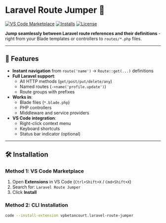 # Laravel Route Jumper 🚀

[![VS Code Marketplace](https://img.shields.io/visual-studio-marketplace/v/vpbetancourt.laravel-route-jumper)](https://marketplace.visualstudio.com/items?itemName=vpbetancourt.laravel-route-jumper)
[![Installs](https://img.shields.io/visual-studio-marketplace/i/vpbetancourt.laravel-route-jumper)](https://marketplace.visualstudio.com/items?itemName=vpbetancourt.laravel-route-jumper)
[![License](https://img.shields.io/github/license/vpbetancourt/laravel-route-jumper)](LICENSE)

**Jump seamlessly between Laravel route references and their definitions** - right from your Blade templates or controllers to `routes/*.php` files.

<!-- ![Demo Animation]() -->

---

## 🌟 Features

- **Instant navigation** from `route('name')` → `Route::get(...)` definitions
- **Full Laravel support**:
  - All HTTP methods (`get/post/put/delete/any`)
  - Named routes (`->name('profile.update')`)
  - Route groups with prefixes
- **Works in**:
  - Blade files (`*.blade.php`)
  - PHP controllers
  - Middleware and service providers
- **VS Code integration**:
  - Right-click context menu
  - Keyboard shortcuts
  - Status bar indicator (optional)

---

## 🛠 Installation

### **Method 1: VS Code Marketplace**
1. Open **Extensions** in VS Code (`Ctrl+Shift+X` / `Cmd+Shift+X`)
2. Search for: `Laravel Route Jumper`
3. Click **Install**

### **Method 2: CLI Installation**
```bash
code --install-extension vpbetancourt.laravel-route-jumper